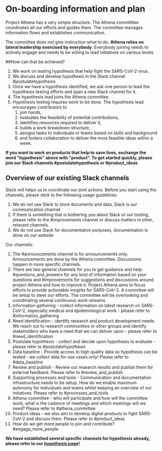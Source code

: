 # On-boarding information and plan

Project Athena has a very simple structure. The Athena committtee coordinates all our efforts and guides them. The committee manages information flows and establishes communication. 

The committee does not give instruction what to do. **Athena relies on lateral leadership exercised by everybody**. Everybody joining needs to actively engage and needs to be willing to lead initiatives on various levels.

##How can that be achieved?

1. We work on testing hypothesis that help fight the SARS-CoV-2 virus.
2. We discuss and develop hypothesis in the Slack channel #postulatehypothesis
3. Once we have a hypothesis identified, we ask one person to lead the hypothesis testing efforts and span a new Slack channel for it.
4. The hypothesis lead joins the Athena committee.
5. Hypothesis testing requires work to be done. The hypothesis lead encourages contributors to 
    1. join hands, 
    2. evaluates the feasibility of potential contributions, 
    3. identifies resources required to deliver it, 
    4. builds a work breakdown structure, 
    5. assigns tasks to individuals or teams based on skills and background
    6. and fosters collaboration to deliver the most feasible ideas within a week. 
    
    
**If you want to work on products that help to save lives, exchange the word "hypothesis" above with "product". To get started quickly, please join our Slack channels #postulatehypothesis or #product_ideas**

## Overview of our existing Slack channels

Slack will helps us to coordinate our joint actions. Before you start using the channels, please stick to the following usage guidelines:

1. We do not use Slack to store documents and data, Slack is our communication channel
2. If there is something that is bothering you about Slack or our tooling, please refer to the #improvements channel or discuss matters in other, relevant channels.
3. We do not use Slack for documentation purposes, documentation is done on our website

Our channels:

1. The #announcements channel is for announcements only. Announcements are done by the Athena committee. Discussions happen in more specific channels. 
2. There are two general channels for you to get guidance and help: #questions_and_answers for any kind of information based on your questions and #improvements for suggestions and discussions around project Athena and how to improve it.
Project Athena aims to focus efforts to provide actionable insights for SARS-CoV-2. A committee will be setup to steer our efforts. The committee will be overlooking and coordinating several continuous work-streams.
3. Information gathering - collect information on latest research on SARS-CoV-2, especially medical and epidemiological work - please refer to #information_gathering
4. Need identification - identify research and product development needs. We reach out to research communities or other groups and identify stakeholders who have a need that we can deliver upon - please refer to #need_identification
5. Postulate hypothesis - collect and decide upon hypothesis to evaluate - please refer to #postulatehypothesis
6. Data baseline - Provide access to high quality data so hypothesis can be tested - we collect data for use cases only! Please refer to #data_baseline
7. Review and publish - Review our research results and publish them for external feedback. Please refer to #review_and_publish
8. Supporting processes and tools - Communication and documentation infrastructure needs to be setup. How do we enable maximum autonomy for individuals and teams whilst keeping an overview of our initiatives. Please refer to #processes_and_tools
9. Athena committee - who will participate and how will the committee work, what is the cadence of meetings and which meetings will we need? Please refer to #athena_committee
10. Product ideas - we also aim to develop digital products to fight SARS-CoV-2 and discuss them. Please refer to #product_ideas
11. How do we get more people to join and contribute? #engage_more_people

**We have established several specific channels for hypothesis already, please refer to our [hypothesis page](working-hypothesis.md)!**
